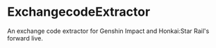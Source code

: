 # ExchangecodeExtractor
An exchange code extractor for Genshin Impact and Honkai:Star Rail's forward live.
